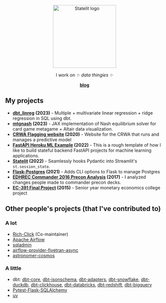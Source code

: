 <p align="center">
    <img src="https://dwreeves.github.io/blog/assets/me.jpg" width="200px" alt="Statelit logo">
</p>
<p align="center">
    I work on <em>✨ data thingies ✨</em>
</p>
<p align="center">
    <b><a href="https://dwreeves.github.io/blog/">blog</a></b>
</p>


## My projects

- **[dbt_linreg](https://github.com/dwreeves/dbt_linreg) (2023)** - Multiple + multivariate linear regression + ridge regression in SQL using dbt.
- **[mtgnash](https://github.com/dwreeves/mtgnash) (2023)** - JAX implementation of Nash equilibrium solver for card game metagame + Altair data visualization.
- **[CRWA Flagging website](https://github.com/codeforboston/flagging) (2020)** - Website for the CRWA that runs and manages a predictive model
- **[FastAPI Heroku ML Example](https://github.com/dwreeves/fastapi-heroku-ml-example) (2022)** - This is a rough template of how I like to build stateful backend FastAPI projects for machine learning applications.
- **[Statelit](https://github.com/dwreeves/Statelit) (2022)** - Seamlessly hooks Pydantic into Streamlit's `st.session_state`.
- **[Flask-Postgres](https://github.com/dwreeves/Flask-Postgres) (2021)** - Adds CLI options to Flask to manage Postgres
- **[EDHREC Commander 2016 Precon Analysis](https://github.com/dwreeves/EDHREC-C16-Analysis) (2017)** - I analyzed changes people made to commander precon decks.
- **[EC-391 Final Project](https://github.com/dwreeves/Fall-2015-EC-391-Final-Project) (2015)** - Senior year monetary economics college project

## Other people's projects (that I've contributed to)

### A lot

- [Rich-Click](https://github.com/ewels/rich-click/pulls?q=is%3Apr+author%3Adwreeves+) (Co-maintainer)
- [Apache Airflow](https://github.com/apache/airflow/pulls?q=is%3Apr+author%3Adwreeves+)
- [sqladmin](https://github.com/aminalaee/sqladmin/pulls?q=is%3Apr+author%3Adwreeves+)
- [airflow-provider-fivetran-async](https://github.com/astronomer/airflow-provider-fivetran-async/pulls?q=is%3Apr+author%3Adwreeves+)
- [astronomer-cosmos](https://github.com/astronomer/astronomer-cosmos/pulls?q=is%3Apr+author%3Adwreeves)

### A little

- dbt: [dbt-core](https://github.com/dbt-labs/dbt-core/pulls?q=is%3Apr+author%3Adwreeves+), [dbt-jsonschema](https://github.com/dbt-labs/dbt-jsonschema/pulls?q=is%3Apr+author%3Adwreeves+), [dbt-adapters](https://github.com/dbt-labs/dbt-adapters/pulls?q=is%3Apr+author%3Adwreeves+), [dbt-snowflake](https://github.com/dbt-labs/dbt-snowflake/pulls?q=is%3Apr+author%3Adwreeves+), [dbt-duckdb](https://github.com/duckdb/dbt-duckdb/pulls?q=is%3Apr+author%3Adwreeves+), [dbt-clickhouse](https://github.com/ClickHouse/dbt-clickhouse/pulls?q=is%3Apr+author%3Adwreeves+), [dbt-databricks](https://github.com/databricks/dbt-databricks/pulls?q=is%3Apr+author%3Adwreeves+), [dbt-redshift](https://github.com/dbt-labs/dbt-redshift/pulls?q=is%3Apr+author%3Adwreeves+), [dbt-bigquery](https://github.com/dbt-labs/dbt-bigquery/pulls?q=is%3Apr+author%3Adwreeves+)
- [Pytest-Flask-SQLAlchemy](https://github.com/jeancochrane/pytest-flask-sqlalchemy/pulls?q=is%3Apr+author%3Adwreeves+)
- [uv](https://github.com/astral-sh/uv/pulls?q=is%3Apr+author%3Adwreeves+)
